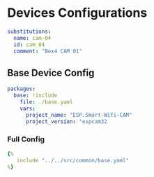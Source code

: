 # Devices Configurations

```yaml
substitutions:
  name: cam-04
  id: cam_04
  comment: "Box4 CAM 01"
```

## Base Device Config

```yaml
packages:
  base: !include 
    file: ./base.yaml
    vars:
      project_name: "ESP.Smart-Wifi-CAM"
      project_version: "espcam32
```

### Full Config

```yaml
{%
   include "../../src/common/base.yaml"
%}
```